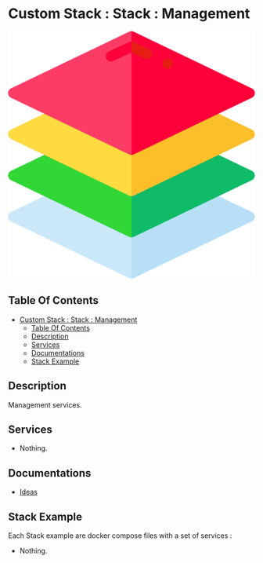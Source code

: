 # Custom Stack : Stack : Management

![Icon](../../icon.png)

## Table Of Contents

- [Custom Stack : Stack : Management](#custom-stack--stack--management)
  - [Table Of Contents](#table-of-contents)
  - [Description](#description)
  - [Services](#services)
  - [Documentations](#documentations)
  - [Stack Example](#stack-example)

## Description

Management services.

## Services

- Nothing.

## Documentations

- [Ideas](./docs/ideas.md)

## Stack Example

Each Stack example are docker compose files with a set of services :

- Nothing.

